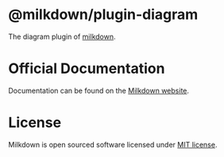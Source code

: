 # @milkdown/plugin-diagram

The diagram plugin of [milkdown](https://milkdown.dev/).

# Official Documentation

Documentation can be found on the [Milkdown website](https://milkdown.dev/plugin-diagram).

# License

Milkdown is open sourced software licensed under [MIT license](https://github.com/Saul-Mirone/milkdown/blob/main/LICENSE).
